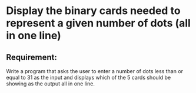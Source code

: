 # Display the binary cards needed to represent a given number of dots (all in one line)

## Requirement:

Write a program that asks the user to enter a number of dots less than or
equal to 31 as the input and displays which of the 5 cards should be showing
as the output all in one line.
